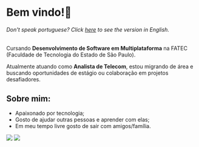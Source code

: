 # Bem vindo!👋
###### Don't speak portuguese? Click [here](https://github.com/lucasroqe/lucasroqe/blob/main/README-en.md) to see the version in English.

Cursando **Desenvolvimento de Software em Multiplataforma** na FATEC (Faculdade de Tecnologia do Estado de São Paulo).

Atualmente atuando como **Analista de Telecom**, estou migrando de área e buscando oportunidades de estágio ou colaboração em projetos desafiadores.

## **Sobre mim:**
* Apaixonado por tecnologia;
* Gosto de ajudar outras pessoas e aprender com elas;
* Em meu tempo livre gosto de sair com amigos/família.

<a href="https://www.linkedin.com/in/lucasroqe" target="_blank"><img src="https://img.shields.io/badge/-LinkedIn-%23000000?style=for-the-badge&logo=linkedin&logoColor=white"/></a>
<a href = "mailto:alvim.lucas2@hotmail.com" target="_blank"><img src="https://img.shields.io/badge/-Microsoft_Outlook-%23000000?style=for-the-badge&logo=microsoft-outlook&logoColor=white"></a>
